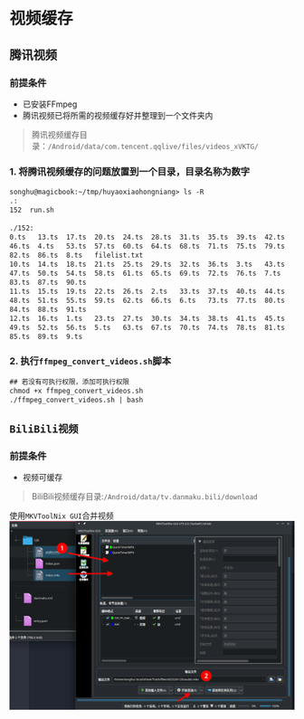 # 视频缓存

## 腾讯视频

### 前提条件

- 已安装FFmpeg
- 腾讯视频已将所需的视频缓存好并整理到一个文件夹内
> 腾讯视频缓存目录：`/Android/data/com.tencent.qqlive/files/videos_xVKTG/`



### 1. 将腾讯视频缓存的问题放置到一个目录，目录名称为数字
```
songhu@magicbook:~/tmp/huyaoxiaohongniang> ls -R
.:
152  run.sh

./152:
0.ts   13.ts  17.ts  20.ts  24.ts  28.ts  31.ts  35.ts  39.ts  42.ts  46.ts  4.ts   53.ts  57.ts  60.ts  64.ts  68.ts  71.ts  75.ts  79.ts  82.ts  86.ts  8.ts   filelist.txt
10.ts  14.ts  18.ts  21.ts  25.ts  29.ts  32.ts  36.ts  3.ts   43.ts  47.ts  50.ts  54.ts  58.ts  61.ts  65.ts  69.ts  72.ts  76.ts  7.ts   83.ts  87.ts  90.ts
11.ts  15.ts  19.ts  22.ts  26.ts  2.ts   33.ts  37.ts  40.ts  44.ts  48.ts  51.ts  55.ts  59.ts  62.ts  66.ts  6.ts   73.ts  77.ts  80.ts  84.ts  88.ts  91.ts
12.ts  16.ts  1.ts   23.ts  27.ts  30.ts  34.ts  38.ts  41.ts  45.ts  49.ts  52.ts  56.ts  5.ts   63.ts  67.ts  70.ts  74.ts  78.ts  81.ts  85.ts  89.ts  9.ts

```

### 2. 执行`ffmpeg_convert_videos.sh`脚本
```
## 若没有可执行权限，添加可执行权限
chmod +x ffmpeg_convert_videos.sh
./ffmpeg_convert_videos.sh | bash
```


## `BiliBili视频`

### 前提条件

- 视频可缓存

> BiliBili视频缓存目录:`/Android/data/tv.danmaku.bili/download`
> 
使用`MKVToolNix GUI`合并视频
![](./BiliBili视频/Screenshot_20230730_221301.png)
